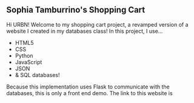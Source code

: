 ## Sophia Tamburrino's Shopping Cart
Hi URBN! Welcome to my shopping cart project, a revamped version of a website I created in my databases class! In this project, I use...
* HTML5
* CSS
* Python
* JavaScript
* JSON
* & SQL databases!

Because this implementation uses Flask to communicate with the databases, this is only a front end demo.
The link to this website is 